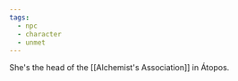 ```yaml
---
tags:
  - npc
  - character
  - unmet
---
```


She's the head of the [[Alchemist's Association]] in Átopos.